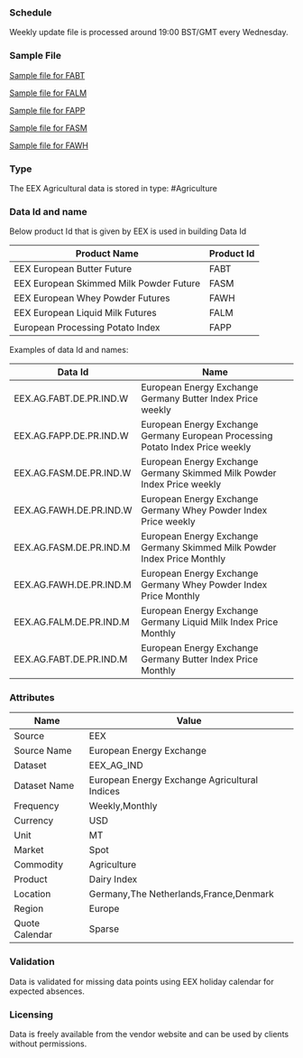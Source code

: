 ### Schedule

Weekly update file is processed around 19:00 BST/GMT every Wednesday.

### Sample File

[Sample file for FABT](pathname:///file-samples/FABT_Index_DE.xls)

[Sample file for FALM](pathname:///file-samples/FALM_Index_DE.xls)

[Sample file for FAPP](pathname:///file-samples/FAPP_Index_DE.xls)

[Sample file for FASM](pathname:///file-samples/FASM_Index_DE.xls)

[Sample file for FAWH](pathname:///file-samples/FAWH_Index_DE.xls)

### Type

The EEX Agricultural data is stored in type: #Agriculture

### Data Id and name

Below product Id that is given by EEX is used in building Data Id

|**Product Name**|**Product Id**|
|-|-|
|EEX European Butter Future|FABT|
|EEX European Skimmed Milk Powder Future|FASM|
|EEX European Whey Powder Futures|FAWH|
|EEX European Liquid Milk Futures|FALM|
|European Processing Potato Index|FAPP|

Examples of data Id and names:

|Data Id|Name|
|-|-|
|EEX.AG.FABT.DE.PR.IND.W|European Energy Exchange Germany Butter Index Price weekly|
|EEX.AG.FAPP.DE.PR.IND.W|European Energy Exchange Germany European Processing Potato Index Price weekly|
|EEX.AG.FASM.DE.PR.IND.W|European Energy Exchange Germany Skimmed Milk Powder Index Price weekly|
|EEX.AG.FAWH.DE.PR.IND.W|European Energy Exchange Germany Whey Powder Index Price weekly|
|EEX.AG.FASM.DE.PR.IND.M|European Energy Exchange Germany Skimmed Milk Powder Index Price Monthly|
|EEX.AG.FAWH.DE.PR.IND.M|European Energy Exchange Germany Whey Powder Index Price Monthly|
|EEX.AG.FALM.DE.PR.IND.M|European Energy Exchange Germany Liquid Milk Index Price Monthly|
|EEX.AG.FABT.DE.PR.IND.M|European Energy Exchange Germany Butter Index Price Monthly|

### Attributes

|Name|Value|
|-|-|
|Source|EEX|
|Source Name|European Energy Exchange|
|Dataset|EEX_AG_IND|
|Dataset Name|European Energy Exchange Agricultural Indices|
|Frequency|Weekly,Monthly|
|Currency|USD|
|Unit|MT|
|Market|Spot|
|Commodity|Agriculture|
|Product|Dairy Index|
|Location|Germany,The Netherlands,France,Denmark|
|Region|Europe|
|Quote Calendar|Sparse|


### Validation

Data is validated for missing data points using EEX holiday calendar for expected absences.

### Licensing

Data is freely available from the vendor website and can be used by clients without permissions.
